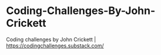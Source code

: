 # Coding-Challenges-By-John-Crickett
Coding challenges by John Crickett | https://codingchallenges.substack.com/

